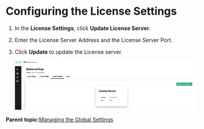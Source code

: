 # <a name="GUID-9BBCF1CF-5BC3-4E66-82C5-EB2A958485B7"/> Configuring the License Settings

1.  In the **License Settings**, click **Update License Server**.

2.  Enter the License Server Address and the License Server Port.

3.  Click **Update** to update the License server.

    ![License Settings](GUID-2DC5F818-A512-4A5E-AECE-C5635663C7E7-high.png)


**Parent topic:**[Managing the Global Settings](Managing_the_Global_Settings.md)

